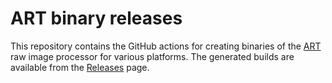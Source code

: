# ART binary releases

This repository contains the GitHub actions for creating binaries of the [ART](https://bitbucket.org/agriggio/art) raw image processor for various platforms.
The generated builds are available from the [Releases](https://github.com/agriggio/ART-releases/releases) page.
